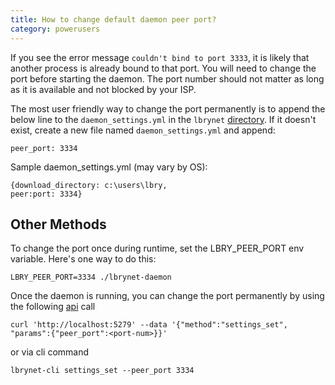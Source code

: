 ```yaml
---
title: How to change default daemon peer port?
category: powerusers
---
```


If you see the error message `couldn't bind to port 3333`, it is likely that another process is already bound to that port. You will need to change the port before starting the daemon. The port number should not matter as long as it is available and not blocked by your ISP.

The most user friendly way to change the port permanently is to append the below line to the `daemon_settings.yml` in the `lbrynet` [directory](https://lbry.io/faq/lbry-directories). If it doesn't exist, create a new file named `daemon_settings.yml` and append:

    peer_port: 3334
    
Sample daemon_settings.yml (may vary by OS):   

    {download_directory: c:\users\lbry,
    peer:port: 3334}

## Other Methods  
To change the port once during runtime, set the LBRY_PEER_PORT env variable. Here's one way to do this:

    LBRY_PEER_PORT=3334 ./lbrynet-daemon

Once the daemon is running, you can change the port permanently by using the following [api](/api) call

    curl 'http://localhost:5279' --data '{"method":"settings_set", "params":{"peer_port":<port-num>}}'

or via cli command

    lbrynet-cli settings_set --peer_port 3334



